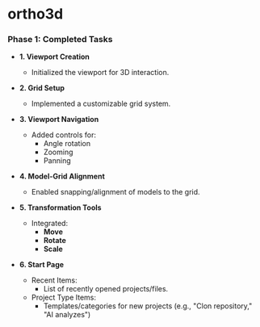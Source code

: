 # ortho3d
### Phase 1: Completed Tasks  

- **1. Viewport Creation**  
  - Initialized the viewport for 3D interaction.  

- **2. Grid Setup**  
  - Implemented a customizable grid system.  

- **3. Viewport Navigation**  
  - Added controls for:  
    - Angle rotation  
    - Zooming  
    - Panning  

- **4. Model-Grid Alignment**  
  - Enabled snapping/alignment of models to the grid.  

- **5. Transformation Tools**  
  - Integrated:  
    - **Move**  
    - **Rotate**  
    - **Scale**
   
- **6. Start Page**  
  - Recent Items:  
    - List of recently opened projects/files.
  - Project Type Items: 
    - Templates/categories for new projects (e.g., "Clon repository," "AI analyzes") 
